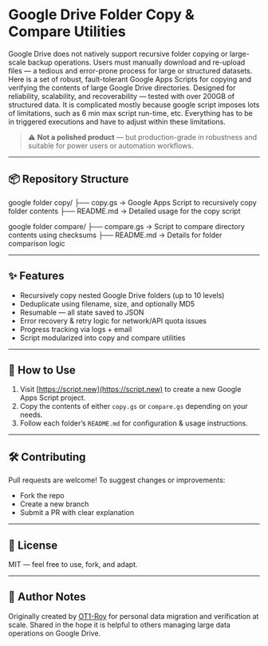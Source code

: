 # Google Drive Folder Copy & Compare Utilities

Google Drive does not natively support recursive folder copying or large-scale backup operations. Users must manually download and re-upload files — a tedious and error-prone process for large or structured datasets. Here is a set of robust, fault-tolerant Google Apps Scripts for copying and verifying the contents of large Google Drive directories. Designed for reliability, scalability, and recoverability — tested with over 200GB of structured data.  It is complicated mostly because google script imposes lots of limitations, such as 6 min max script run-time, etc.  Everything has to be in triggered executions and have to adjust within these limitations.

> ⚠️ **Not a polished product** — but production-grade in robustness and suitable for power users or automation workflows.

---

## 📦 Repository Structure

google folder copy/
├── copy.gs        → Google Apps Script to recursively copy folder contents
├── README.md      → Detailed usage for the copy script

google folder compare/
├── compare.gs     → Script to compare directory contents using checksums
├── README.md      → Details for folder comparison logic

---

## ✨ Features

- Recursively copy nested Google Drive folders (up to 10 levels)
- Deduplicate using filename, size, and optionally MD5
- Resumable — all state saved to JSON
- Error recovery & retry logic for network/API quota issues
- Progress tracking via logs + email
- Script modularized into copy and compare utilities

---

## 📖 How to Use

1. Visit [https://script.new](https://script.new) to create a new Google Apps Script project.
2. Copy the contents of either `copy.gs` or `compare.gs` depending on your needs.
3. Follow each folder’s `README.md` for configuration & usage instructions.

---

## 🛠️ Contributing

Pull requests are welcome! To suggest changes or improvements:

- Fork the repo
- Create a new branch
- Submit a PR with clear explanation

---

## 📜 License

MIT — feel free to use, fork, and adapt.

---

## 🧾 Author Notes

Originally created by [OT1-Roy](https://github.com/OT1-roy) for personal data migration and verification at scale. Shared in the hope it is helpful to others managing large data operations on Google Drive.